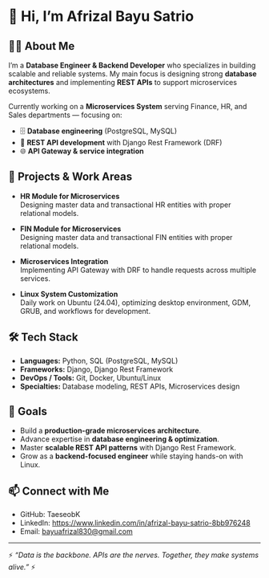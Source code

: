 # 👋 Hi, I’m Afrizal Bayu Satrio  

## 🧑‍💻 About Me  
I’m a **Database Engineer & Backend Developer** who specializes in building scalable and reliable systems. My main focus is designing strong **database architectures** and implementing **REST APIs** to support microservices ecosystems.  

Currently working on a **Microservices System** serving Finance, HR, and Sales departments — focusing on:  
- 🗄️ **Database engineering** (PostgreSQL, MySQL)  
- 🔌 **REST API development** with Django Rest Framework (DRF)  
- 🌐 **API Gateway & service integration**  

## 🚀 Projects & Work Areas  
- **HR Module for Microservices**  
  Designing master data and transactional HR entities with proper relational models.
  
- **FIN Module for Microservices**  
  Designing master data and transactional FIN entities with proper relational models.

- **Microservices Integration**  
  Implementing API Gateway with DRF to handle requests across multiple services.  

- **Linux System Customization**  
  Daily work on Ubuntu (24.04), optimizing desktop environment, GDM, GRUB, and workflows for development.  

## 🛠️ Tech Stack  
- **Languages:** Python, SQL (PostgreSQL, MySQL)  
- **Frameworks:** Django, Django Rest Framework  
- **DevOps / Tools:** Git, Docker, Ubuntu/Linux  
- **Specialties:** Database modeling, REST APIs, Microservices design  

## 🎯 Goals  
- Build a **production-grade microservices architecture**.  
- Advance expertise in **database engineering & optimization**.  
- Master **scalable REST API patterns** with Django Rest Framework.  
- Grow as a **backend-focused engineer** while staying hands-on with Linux.  

## 📫 Connect with Me  
- GitHub: TaeseobK
- LinkedIn: https://www.linkedin.com/in/afrizal-bayu-satrio-8bb976248
- Email: bayuafrizal830@gmail.com

---

⚡ *“Data is the backbone. APIs are the nerves. Together, they make systems alive.”* ⚡  
